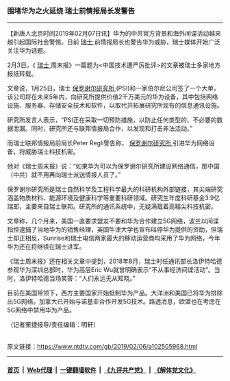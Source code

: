 ### 围堵华为之火延烧 瑞士前情报局长发警告
------------------------

<div class="post_content">
 <p>
  【新唐人北京时间2019年02月07日讯】华为的中共官方背景和海外间谍活动越来越引起国际社会警惕。日前
  <a href="https://www.ntdtv.com/gb/瑞士.htm">
   瑞士
  </a>
  前情报局长也警告华为威胁，瑞士媒体开始广泛关注华为话题。
 </p>
 <p>
  2月3日，《
  <a href="https://www.ntdtv.com/gb/瑞士.htm">
   瑞士
  </a>
  周末报》一篇题为&lt;中国技术遭严厉批评&gt;的文章被瑞士多家地方报纸转载。
 </p>
 <p>
  文章说，1月25日，瑞士
  <a href="https://www.ntdtv.com/gb/保罗谢尔研究所.htm">
   保罗谢尔研究所
  </a>
  (PSI)和一家伯尔尼公司签了一个大单，该公司将在未来5年内，向研究所提供价值2千万美元的华为设备，其中包括网络设施、服务器、存储安全技术和软件，以取代并拓展研究所现有的信息通讯设施。
 </p>
 <p>
  研究所发言人表示，“PSI正在采取一切预防措施，以防止任何类型的、不必要的数据泄漏。同时，研究所还与联邦情报局合作，以发现和打击非法活动。”
 </p>
 <p>
  而瑞士联邦情报局前局长Peter Regli警告称，
  <a href="https://www.ntdtv.com/gb/保罗谢尔研究所.htm">
   保罗谢尔研究所
  </a>
  引进华为网络设备，将威胁瑞士科技机密。
 </p>
 <p>
  他对《瑞士周末报》说：“如果华为可以为保罗谢尔研究所建设网络通信，那中国（中共）就不用再向瑞士派送情报人员了。”
 </p>
 <p>
  保罗谢尔研究所是瑞士自然科学及工程科学最大的科研机构外部链接，其尖端研究涵盖物质材料、能源环境及健康科学等重要科研领域。研究生年度科研基金3.9亿瑞郎，主要来自瑞士联邦。研究所的通讯系统中，无疑满载着高精尖科技机密。
 </p>
 <p>
  文章称，几个月来，美国一直要求盟友不要和华为合作建立5G网络，波兰以间谍指控逮捕了当地华为的销售经理，英国牛津大学也宣布叫停华为提供的资助，但瑞士却正相反，Sunrise和瑞士电信两家最大的移动运营商均采用了华为网络，今年华为还在将继续在瑞士进军。
 </p>
 <p>
  《瑞士周末报》还在相关文章中提到，2018年8月，瑞士时任通讯部长洛伊特哈德参观华为深圳总部时，华为高层Eric Wu就曾明确表示“不从事经济间谍活动”。当时，洛伊特哈德当场笑答：“人们永远无从知晓。”
 </p>
 <p>
  目前在美国带领下，西方主要国家开始抵制华为产品。大洋洲和美国已将华为排除出5G网络。加拿大已开始与诺基亚合作开发5G技术。路透消息，欧盟也在考虑在5G网络中禁用华为产品。
 </p>
 <p>
  （记者栗捷报导/责任编辑：明轩）
 </p>
 <div class="single_ad">
 </div>
</div>

<br/>原文链接：https://www.ntdtv.com/gb/2019/02/06/a102505968.html


------------------------
#### [首页](https://github.com/gfw-breaker/banned-news/blob/master/README.md) &nbsp;|&nbsp; [Web代理](https://github.com/labour-camp/helloworld) &nbsp;|&nbsp; [一键翻墙软件](https://github.com/gfw-breaker/nogfw/blob/master/README.md) &nbsp;|&nbsp; [《九评共产党》](https://github.com/gfw-breaker/9ping.md/blob/master/README.md#九评之一评共产党是什么) &nbsp;|&nbsp; [《解体党文化》](https://github.com/gfw-breaker/jtdwh.md/blob/master/README.md#绪论)

